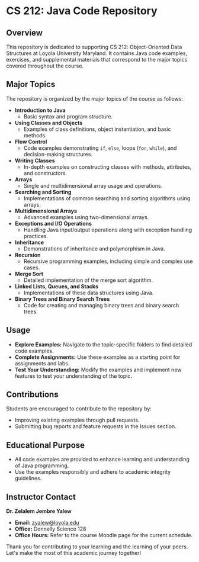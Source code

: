 # CS 212: Java Code Repository

## Overview
This repository is dedicated to supporting CS 212: Object-Oriented Data Structures at Loyola University Maryland. It contains Java code examples, exercises, and supplemental materials that correspond to the major topics covered throughout the course.

## Major Topics
The repository is organized by the major topics of the course as follows:
- **Introduction to Java**
    - Basic syntax and program structure.
- **Using Classes and Objects**
    - Examples of class definitions, object instantiation, and basic methods.
- **Flow Control**
    - Code examples demonstrating `if`, `else`, loops (`for`, `while`), and decision-making structures.
- **Writing Classes**
    - In-depth examples on constructing classes with methods, attributes, and constructors.
- **Arrays**
    - Single and multidimensional array usage and operations.
- **Searching and Sorting**
    - Implementations of common searching and sorting algorithms using arrays.
- **Multidimensional Arrays**
    - Advanced examples using two-dimensional arrays.
- **Exceptions and I/O Operations**
    - Handling Java input/output operations along with exception handling practices.
- **Inheritance**
    - Demonstrations of inheritance and polymorphism in Java.
- **Recursion**
    - Recursive programming examples, including simple and complex use cases.
- **Merge Sort**
    - Detailed implementation of the merge sort algorithm.
- **Linked Lists, Queues, and Stacks**
    - Implementations of these data structures using Java.
- **Binary Trees and Binary Search Trees**
    - Code for creating and managing binary trees and binary search trees.

## Usage
- **Explore Examples:** Navigate to the topic-specific folders to find detailed code examples.
- **Complete Assignments:** Use these examples as a starting point for assignments and labs.
- **Test Your Understanding:** Modify the examples and implement new features to test your understanding of the topic.

## Contributions
Students are encouraged to contribute to the repository by:
- Improving existing examples through pull requests.
- Submitting bug reports and feature requests in the Issues section.

## Educational Purpose
- All code examples are provided to enhance learning and understanding of Java programming.
- Use the examples responsibly and adhere to academic integrity guidelines.

## Instructor Contact
**Dr. Zelalem Jembre Yalew**
- **Email:** zyalew@loyola.edu
- **Office:** Donnelly Science 128
- **Office Hours:** Refer to the course Moodle page for the current schedule.

Thank you for contributing to your learning and the learning of your peers. Let's make the most of this academic journey together!
